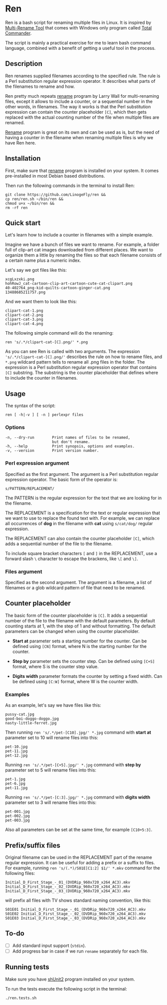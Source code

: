 # Ren

Ren is a bash script for renaming multiple files in Linux. It is inspired by [Multi-Rename Tool](https://www.ghisler.ch/wiki/index.php?title=Multi-rename_tool) that comes with Windows only program called [Total Commander](https://www.ghisler.com/).

The script is mainly a practical exercise for me to learn bash command language, combined with a benefit of getting a useful tool in the process.

## Description

Ren renames supplied filenames according to the specified rule. The rule is a Perl substitution regular expression operator. It describes what parts of the filenames to rename and how.

Ren pretty much repeats [rename](https://manpages.debian.org/stretch/rename/rename.1.en.html) program by Larry Wall for multi-renaming files, except it allows to include a counter, or a sequential number in the other words, in filenames. The way it works is that the Perl substitution expression can contain the counter placeholder `[C]`, which then gets replaced with the actual counting number of the file when multiple files are renamed.

[Rename](https://manpages.debian.org/stretch/rename/rename.1.en.html) program is great on its own and can be used as is, but the need of having a counter in the filename when renaming multiple files is why we have Ren here.

## Installation

First, make sure that [rename](https://manpages.debian.org/stretch/rename/rename.1.en.html) program is installed on your system. It comes pre-installed in most Debian based distributions.

Then run the following commands in the terminal to install Ren:

```
git clone https://github.com/LinogeFly/ren &&
cp ren/ren.sh ~/bin/ren &&
chmod u+x ~/bin/ren &&
rm -rf ren
```

## Quick start

Let's learn how to include a counter in filenames with a simple example.

Imagine we have a bunch of files we want to rename. For example, a folder full of clip-art cat images downloaded from different places. We want to organize them a little by renaming the files so that each filename consists of a certain name plus a numeric index.

Let's say we got files like this:

```
xcgLxzxki.png
hohRowJ_cat-cartoon-clip-art-cartoon-cute-cat-clipart.png
40-402764_png-kid-quilts-cartoon-ginger-cat.png
13488685211757.png
```

And we want them to look like this:

```
clipart-cat-1.png
clipart-cat-2.png
clipart-cat-3.png
clipart-cat-4.png
```

The following simple command will do the renaming:

```shell
ren 's/.*/clipart-cat-[C].png/' *.png
```

As you can see Ren is called with two arguments. The expression `'s/.*/clipart-cat-[C].png/'` describes the rule on how to rename files, and `*.png` wildcard pattern tells to rename all .png files in the folder. The expression is a Perl substitution regular expression operator that contains `[C]` substring. The substring is the counter placeholder that defines where to include the counter in filenames.

## Usage

The syntax of the script:

```shell
ren [ -h|-v ] [ -n ] perlexpr files
```

### Options

```
-n, --dry-run        Print names of files to be renamed,
                     but don't rename.
-h, --help           Print synopsis, options and examples.
-v, --version        Print version number.
```

### Perl expression argument

Specified as the first argument. The argument is a Perl substitution regular expression operator. The basic form of the operator is:

```
s/PATTERN/REPLACEMENT/
```

The PATTERN is the regular expression for the text that we are looking for in the filename.

The REPLACEMENT is a specification for the text or regular expression that we want to use to replace the found text with. For example, we can replace all occurrences of **dog** in the filename with **cat** using `s/cat/dog/` regular expression.

The REPLACEMENT can also contain the counter placeholder `[C]`, which adds a sequential number of the file to the filename.

To include square bracket characters `[` and `]` in the REPLACEMENT, use a forward slash `\` character to escape the brackens, like `\[` and `\]`.

### Files argument

Specified as the second argument. The argument is a filename, a list of filenames or a glob wildcard pattern of file that need to be renamed.

## Counter placeholder

The basic form of the counter placeholder is `[C]`. It adds a sequential number of the file to the filename with the default parameters. By default counting starts at 1, with the step of 1 and without formatting. The default parameters can be changed when using the counter placeholder.

- **Start at** parameter sets a starting number for the counter. Can be defined using `[CN]` format, where N is the starting number for the counter.

- **Step by** parameter sets the counter step. Can be defined using `[C+S]` format, where S is the counter step value.

- **Digits width** parameter formats the counter by setting a fixed width. Can be defined using `[C:W]` format, where W is the counter width.

### Examples

As an example, let's say we have files like this:

```
pussy-cat.jpg
good-boi-doggo-doggo.jpg
nasty-little-ferret.jpg
```

Then running `ren 's/.*/pet-[C10].jpg/' *.jpg` command with **start at** parameter set to 10 will rename files into this:

```
pet-10.jpg
pet-11.jpg
pet-12.jpg
```

Running `ren 's/.*/pet-[C+5].jpg/' *.jpg` command with **step by** parameter set to 5 will rename files into this:

```
pet-1.jpg
pet-6.jpg
pet-11.jpg
```

Running `ren 's/.*/pet-[C:3].jpg/' *.jpg` command with **digits width** parameter set to 3 will rename files into this:

```
pet-001.jpg
pet-002.jpg
pet-003.jpg
```

Also all parameters can be set at the same time, for example `[C10+5:3]`.

## Prefix/suffix files

Original filename can be used in the REPLACEMENT part of the rename regular expression. It can be useful for adding a prefix or a suffix to files. For example, running `ren 's/(.*)/S01E[C1:2] $1/' *.mkv` command for the following files:

```
Initial_D_First_Stage_-_01_(DVDRip_960x720_x264_AC3).mkv
Initial_D_First_Stage_-_02_(DVDRip_960x720_x264_AC3).mkv
Initial_D_First_Stage_-_03_(DVDRip_960x720_x264_AC3).mkv
```

will prefix all files with TV shows standard naming convention, like this:

```
S01E01 Initial_D_First_Stage_-_01_(DVDRip_960x720_x264_AC3).mkv
S01E02 Initial_D_First_Stage_-_02_(DVDRip_960x720_x264_AC3).mkv
S01E03 Initial_D_First_Stage_-_03_(DVDRip_960x720_x264_AC3).mkv

```

## To-do

- [ ] Add standard input support (`stdin`).
- [ ] Add progress bar in case if we run `rename` separately for each file.

## Running tests

Make sure you have [shUnit2](https://github.com/kward/shunit2/) program installed on your system.

To run the tests execute the following script in the terminal:

```shell
./ren.tests.sh
```
